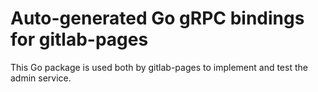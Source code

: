 # Auto-generated Go gRPC bindings for gitlab-pages

This Go package is used both by gitlab-pages to implement and test the
admin service.
